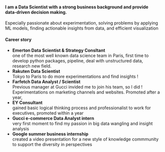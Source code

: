 #### I am a Data Scientist with a strong business background and provide data-driven decision making.
Especially passionate about experimentation, solving problems by applying ML models, finding actionable insights from data, and efficient visualization <br>
#### Career story
- **Emerton Data Scientist & Strategy Consltant** <br>
one of the most well known data science team in Paris, first time to develop python packages, pipeline, deal with unstructured data, research new field. 
- **Rakuten Data Scientist** <br>
Tokyo to Paris to do more experimentations and find insights !
- **Farfetch Data Analyst / Scientist** <br>
Previous manager at Gucci invided me to join his team, so I did ! Experimentations on marketing channels and websites. Promoted after a year,  
- **EY Consultant** <br>
gained basic logical thinking process and professionalist to work for executives, promoted within a year
- **Gucci e-commerce Data Analyst intern** <br>
very first moment to find my passion in big data wangling and insight analysis
- **Google summer business internship** <br>
created a video presentation for a new style of knowledge commmunity to support the diversity in perspectives

<!--
**cnai-ds/cnai-ds** is a ✨ _special_ ✨ repository because its `README.md` (this file) appears on your GitHub profile.

Here are some ideas to get you started:

- 🔭 I’m currently working on ...
- 🌱 I’m currently learning ...
- 👯 I’m looking to collaborate on ...
- 🤔 I’m looking for help with ...
- 💬 Ask me about ...
- 📫 How to reach me: ...
- 😄 Pronouns: ...
- ⚡ Fun fact: ...
-->
